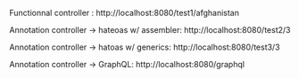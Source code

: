 Functionnal controller :
http://localhost:8080/test1/afghanistan



Annotation controller -> hateoas w/ assembler:
http://localhost:8080/test2/3


Annotation controller -> hatoas w/ generics:
http://localhost:8080/test3/3

Annotation controller -> GraphQL:
http://localhost:8080/graphql